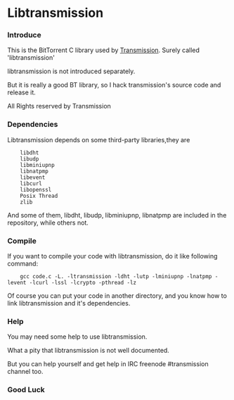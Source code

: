 Libtransmission
==========================

### Introduce

This is the BitTorrent C library used by [Transmission](http://www.transmissionbt.com/). 
Surely called 'libtransmission'

libtransmission is not introduced separately.

But it is really a good BT library, so I hack transmission's source code
and release it. 

All Rights reserved by Transmission


### Dependencies
Libtransmission depends on some third-party libraries,they are

		libdht
		libudp
		libminiupnp
		libnatpmp
		libevent
		libcurl
		libopenssl
		Posix Thread
		zlib

And some of them, libdht, libudp, libminiupnp, libnatpmp are included in
the repository, while others not.

### Compile
If you want to compile your code with libtransmission, do it like following
command:

		gcc code.c -L. -ltransmission -ldht -lutp -lminiupnp -lnatpmp -levent -lcurl -lssl -lcrypto -pthread -lz

Of course you can put your code in another directory,
   and you know how to link libtransmission and it's dependencies.

### Help
You may need some help to use libtransmission.

What a pity that libtransmission is not well documented.

But you can help yourself and get help in IRC freenode #transmission channel too.

### Good Luck

